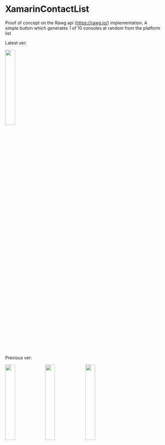 # XamarinContactList
Proof of concept on the Rawg api (https://rawg.io/) implementation. A simple button which generates 1 of 10 consoles at random from the platform list

Latest ver:

<img src="https://i.imgur.com/PGODU5y.jpg" width="25%" height="25%">

Previous ver:

<img src="https://i.imgur.com/icYKlnX.jpg" width="25%" height="25%"> <img src="https://i.imgur.com/3chJRy7.jpg" width="25%" height="25%">
<img src="https://i.imgur.com/J8ILqIB.jpg" width="25%" height="25%">
